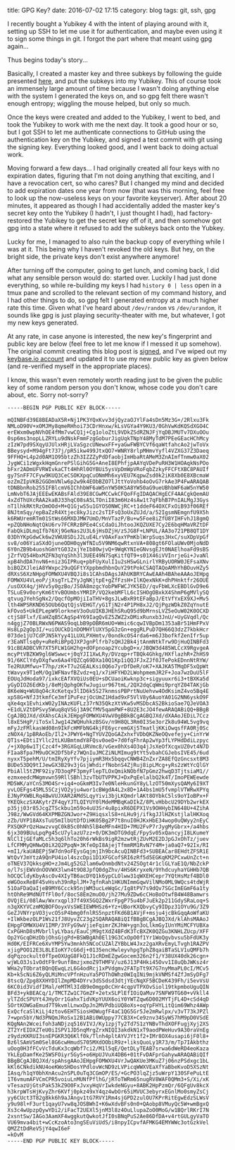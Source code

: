 title: GPG Key?
date: 2016-07-02 17:15
category: blog
tags: git, ssh, gpg

I recently bought a Yubikey 4 with the intent of playing around with it, setting
up SSH to let me use it for authentication, and maybe even using it to sign some
things in git. I forgot the part where that meant using gpg again...

Thus begins today's story...

<!-- more -->


Basically, I created a master key and three subkeys by following the guide
presented [here][drduh-guide], and put the subkeys into my Yubikey. This of
course took an immensely large amount of time because I wasn't doing anything
else with the system I generated the keys on, and so gpg felt there wasn't
enough entropy; wiggling the mouse helped, but only so much.

Once the keys were created and added to the Yubikey, I went to bed, and took the
Yubikey to work with me the next day. It took a good hour or so, but I got SSH
to let me authenticate connections to GitHub using the authentication key on the
Yubikey, and signed a test commit with git using the signing key. Everything
looked good, and I went back to doing actual work.

Moving forward a few days... I had originally created all four keys with no
expiration dates, figuring that I'm not doing anything that exciting, and I have
a revocation cert, so who cares? But I changed my mind and decided to add
expiration dates one year from now (that was this morning, feel free to look up
the now-useless keys on your favorite keyserver). After about 20 minutes, it
appeared as though I had accidentally added the master key's secret key onto the
Yubikey (I hadn't, I just thought I had), had factory-restored the Yubikey to
get the secret key off of it, and then somehow got gpg into a state where it
refused to add the subkeys back onto the Yubkey.

Lucky for me, I managed to also ruin the backup copy of everything while I was
at it. This being why I haven't revoked the old keys. But hey, on the bright
side, the private keys don't exist anywhere anymore!

After turning off the computer, going to get lunch, and coming back, I did what
any sensible person would do: started over. Luckily I had just done everything,
so while re-building my keys I had `history 0 | less` open in a tmux pane and
scrolled to the relevant section of my command history, and I had other things
to do, so gpg felt I generated entropy at a much higher rate this time. Given
what I've heard about `/dev/random` vs `/dev/urandom`, it sounds like gpg is
just playing security-theater with me, but whatever, I got my new keys
generated.

At any rate, in case anyone is interested, the new key's fingerprint and public
key are below (feel free to let me know if I messed it up somehow). The original
commit creating this blog post is [signed][signed-commit], and I've wiped out my
[keybase.io account][keybase-account] and updated it to use my new public key as
given below (and re-verified myself in the appropriate places).

I know, this wasn't even remotely worth reading just to be given the public key
of some random person you don't know, whose code you don't care about, etc.
Sorry not-sorry?


```
-----BEGIN PGP PUBLIC KEY BLOCK-----

mQINBFd39E8BEADaX5R+Nj1PK3YQxKvv3djQyzaOJYlFa4sDn5Mz3G+/2Rlxu3Fk
NMLoD90V+xOMJMy8qmeRHhoi73CDrHnxw/kLsVGYa4Y9KU3/0GhVwKdKQSdXGO4C
erEWxm0wpNVhOE4fMm7vwCQ1j+Cg1oloZtL9VDkZSdRZNJFjYqDBJMUTv7DXuOOu
0sp6ms3nopLLZRYLu9dNskFmmFzgGoburJigUqkTNpY48MyTdM7PEeGEacHChMcy
zIzW7pd9SXqyUJUlxHRjLVaSgzcUNewxFF+yaGwFWBYCVf6qaWtfahcAo2jwToVx
BBeysyd+M94gFt737j/pR5ikw499JtxQO7+WNRY8rlpMHmvYyfl4VZXG37Z3Daeq
9FFHQ+L4p2d0AM1O95btzZh3IZZZyPdDfaobjImHbaRtAMeM3ZnAImfTnmw0aX02
JygWCi1zWgxkHqmGnrePSlGihG5G+AneI8EPhfjpAAYqVDePuRH3W1HOAqkNsPOo
bFxr2ADmUFVRWIvkaCTt4HhRl0OYBUi5ysVpDmWpVRoFqbZzkyFFCFtXBC8PAUIf
gy7SnFF7CFyw9KUQ3CeCSOKXpqCuONmMh6xyVEU7KqpwZsd0k2iK8Xb0E8XBcmaW
ozZmZIpVKB2GGDmVNlw6p2w9k4EObBZO7lJttYoVohb4oOvG7rkAe3P4FwARAQAB
tDNBbnRob255IFBlcmV6IChhbWF6aW5nYW50KSA8YW50aG9ueUBhbWF6aW5nYW50
LmNvbT6JAjEEEwEKABsFAld39E8CGwMCCwkCFQoFFgIDAQACHgECF4AACgkQemAU
4xZdThUXcRAA2kaBJ33hqC08sA5LTOniI83m6Hz4sAw1t7qFbhB7PnIALMgJ3Gys
nT1lhkRKtRzOmOOd+M+Q1GjwS5u1GYOS0NWCjRC+t1ddeF64OXCFxOiB93f06REf
8NJtmSqy/epBaZzR4Xtjec8kyJizc2sTIFsQ3oUxZUJd/a/52IgsmNEmgnfU9X5h
k6RWUremRTm01StWs66MXDJMW7UmD/MnVTazP/Bu+w5Foe8iZfU8YIHFvhJ18gmQ
+pZQbNHoNqtQkU6rv7FCRRzBPEe4CsCdaOiJhtooJKQZUXE7Cy2E6bqHMaVRZtDF
FabQkiDLmqIfb76Xj9GeNas2U3L6jHsDZjH/zSJG8F+LNPUL/AA3o721PB8QT1DY
03DhYKpGdwCk6w2VWU8SDiJ2LuE4LrV0AxFaxYPmKblWrpSuqs3HxC/suXDpVpGf
sv8/o06YiaSXdOjuneODH0qyWfNIu5V9NM6qwRtxnVA+808gt6FOlaUWv0MjoNdD
6Y0nZB9b4uoshGmYtG032xjYeIb80wjvQ+9WqKYNIeGNvsgEJt0NAElhoaFd9sBS
jZrfVQ54HbxMZFN3qYqShh3l3UEE49N7SqKitfQT9+s01X46iVVInrjeGi+JvaNl
xpB4hdDA7nvN6+niz3GIPRuq+pbFUyXulI1u2sHSwGLnirlYRByUORW0JEFsaXNv
biBQZXJleiA8YWxpc29uQGFtYXppbmdhbnQuY29tPokCSAQTAQoAMhYhBOuvHZy5
dRXsS6XzNHpgFOMWXU4VBQJi8s1CAhsDAgsJAhUKBRYCAwEAAh4BAheAAAoJEHpg
FOMWXU4VLeoP/jXsgTrLZYyJgNKjtpE+gZfFzsH+IlKQexNkK+dhPHnktfr26OUE
/usOXX4q/jHVv5y0gzBo/JS0A8mzgcYobPWFWCJYK5ED//qvFbWLXcEBDlGvD9e6
TSLuE9v0oryKm6tYvBOUmbsYMRIP/VQ2kebMFlL6cISHOgOBxkX4ShmP6gMVlySQ
qtvugJYehSgNx2/QqcfOpMOjiIaTHV+8gsJLwBxR9tEFaBpJ/EtVfYxEX9XJ+Mv5
lth4WPSRKND65OUb6QqtQjsVEHGT/yG1TjN2r4P1PH8xJ2/QjPgzWDkZ0ZqYnutE
kFOvo5+UkEPLepW9lorkneV3oOuUIKBJHEhSRuQ95d9bMrnsLVZ5eOuW02K0OCXD
ctjS8Flxf/EaHZqB5CAgSp4Y69IagQvEZ5ZWZ2xDMixRunxb3JnU/+UyGVqdl/Qc
n4ggjZ70BLRWxN6PWAS9oqLbB9pOBR6mUO+Wmic6cqwIVBpDm1353aBr51HmFPxV
Hs8Lp2gOp3I/+uiOUCkD1nDOMHYlUXY5pG3zGn+eggRLPuD7QH66Q3dzZ7kbkHcr
073de1jU7CdPJN5kYyy41LUXLPXHmtv/0ondkcOS4rda6+m6J3bofkfZenIfr5up
r3EaNTlsq0y+uReRiBPpQJXPJgnPlfrb7sQHJ2Bk4jtAnmNtkTrw9DjHuQINBFd3
91cBEADBCVR7XT5FLW1GH2hg+dOFpnoap2YcubgD+x/JBQW3d485WLCcX9RgvgeA
mcyPtVBZKW9gl6WSwwc+j0qYJI1XwLRy/DVzqp+rTBQk4Ghkg/HXflazhR+ZhHS9
91/6KClYdyDXgfwx6Aa4YQZCq69DXa10Q1Kp1iQQJFJxZJf0JTePokEDnnNtRYW/
Te2RUUMfwu+T7hp/zK+T7u2GEALKsi0Q6o7yrDfDeR/oK7+XAJKA5TMqDF5xQpWt
tWavyx9T1eM/Og1WFNavfBZvdz+q1/x7iHFYHD2LWohpmemJR2F+Joa7wzDuU5lF
EOUqJdHoda97/ixkcEAfXVQiUs0EU+sDCUaoiKwknp3c+sigyuuxr6i3+tBXKa5d
yGyDIOZ6EdKbj/8eMjQphgOKfwJugiur967tmL/2QX2dqCqWmi9prqYZ04TAKjGb
8K6eWq+WU8qO4cXcKetqv3lID6k5S27knmssPBPrtNuUehvw4OdKsimZ4vo5Bq4E
xp58G+NfJ3tkmfCe3mf1PuFezjOcUmZ1Hdad9xF5VlV8y6AuoYA01G2NN6yskO9F
qXe4qx1EvhixW02yINAzKUFLz37rN35QkzXtVKw5vMSDbcAS2BkioSae7QJeVOA3
+E1dLVZtDPSvy5Wuq8qVSGj3A9CfMV5qamPWF+8U2E3cJO4fewARAQABiQQ+BBgB
CgAJBQJXd/dXAhsCAikJEHpgFOMWXU4VwV0gBBkBCgAGBQJXd/dXAAoJEDiL7Ccz
l8xE5HgP/iToSxlJwg142WQHuhkzBSGv/n9H8QL3Rm0I3Se3orZk8u94WL5vg9vq
mFyJzFMlkasWd08n9IkFcHMFbNG4kjFE6ycremGXj5TmatljKKiOwqsfFA0Rj0Sc
zNOX4/1pBRAoEb/Il2+JPWY6+NgTYUVZQoGAZxhxfVDbQKZNeOQvefejy+CinYrW
QT1s+EDtiIYllc2tLKUBmtmdY8FQsv0oeD+7d0fqFhrAp2wYp3fLYPHdDdiLzpyc
/+jX0p6w1TjCzc4f+3RGXGqLURVmc8/vGex0hXs4O3q4jJsXeOfXcqxUZ0vt4N7D
FIaa8fpa7M9uOCH2Df5bFz7WQnIuJMCZiNLMImug9tYt5vbahCGJebsIVE45/6ud
nyxxT5pehM/U/tmIRyXyYfv7pjiymR3Hx5bqqvCNWB4ZnZxrZA8EfQzGncsxt8M3
BUDe53DQ9tIJewGX3B29v3jGsjWhdirfNobnS4ZjRuj8ipLMcg+yRs2zWtYcQlGY
PbiAll5tZMF92iy7D3oqPF3pmyFlepTLOxQmikNObfN7pGmz2hwqD3TjtsiaM1//
ezmxeedcMWgmvwn59RllSBhl3zvTbUTVPPKJ+DxPqEelalbQ2k4T/ImoPEWEewde
MD5WK/aYCnS3MO4Sr+iq4+oGkmM3Iv7e0NleHkunGY8yLlzOT50mXysQAMy6I9XT
yvLOEFgs45ML5SCzjVO2yju4wor1cBWgdA4L2x8D+1A4bs1mU5fvmplVTWRwXPYq
EJNyPXWBLRq4BwVUJXAR2AMdSLqyYivi3bjLKQmdrlAKt8OYbkC5ls9oYIoBPx+F
YKEQkczSXAKytrZF4qyYJTLQIYUY0lMdeMMBqKaDIkZ/8PLvHbbcU29DYb2wrkEX
p35jj03r85JcgZTSckbu1m59o4uU3Sr4u8pixR6DEPX1Vs9OHHybIN648U+4ZihA
J98z/WwGVd64KXPMBZGNJwor+Z9HiqsxlS8+nLHu9j/ifkgJJlHZKstjlalHKXoq
zZb/UYP18AXsTuU5mIlbUtDfDiHK05Bg2P7t8nuI0HJKxHbE34wop0uQWyy2nEyC
PXSQKPrQzHawzvvgC0kB5c0hNh5lB4eMFn4HID+7MU2FvP7rJygMyGbrx+/a4hbs
6jx309BUuLpqPg45cU7ylazU7zz+0/DK3mDTG9dqE/FpySv05xQancyjI8LKumeY
NlClIjGEfaMLc5h3q6lhTo20h6rWkBs9igR2mzwtRjZUvM2E2DJpGJxOhTz/juev
LfCFMMyQHNwQ0iX2Q2PpqN+3KfeOpI8AjejTfmmRM1RvN7Y4M+ja0aQ7+92Ix/RI
+mI1/kaUABEPj5W7dn9oFEysGqjmjIh9bcAcuQINBFd3+SUBEACar8EHdtZFSR1E
WtQvYJmYtzA9QnPU4iol4szcDpi1D1XFGCofSRI6zRf5d5EGKqKM2PCxwUnZct+n
oTNEV37QkksgHO+zJm4Lg52G2lam6wOnmbdNtv24ZSOgt4r1clGLYaE1Q/NbZckP
o/l7sjEWVdnOOVWX3lwn4t9O8JpfQ0dgZhv/4HS6KryxeN/9YhdcuyhaYGHHb7QB
hOCQCldyKbyAscOv4XIyTB6acDYQ1k6ypCLOlww31qWXEHCepr7YQtHsMzf4BDl0
eWGOoxReBF45vHsvh39nRplJM+7gfnRah1HKUNImmGqwVilNMo0ML9WQcs4tdWjR
51OaFDaQaIjeB9MY6Ccck95njWM3ucLeWqGc/Ig8tPV7s9dQv7SGcImEGmF6a1ty
htOhRe9MdNUTfFl0of/8ocS8Em2muO0/jh27Mu9ZDw6cCHoBoOtwfB4W48Bamwrs
OVQjEi/08lAw/Wxrxqpl37f49X5GQ2ZWxrFpgP75u4bFJuEk2p211GdySRaLoq+S
n3qXKYVCzmMQBOFOoyxVsSWEIEWMHSz6+Yz+UBorKXQbvyCy9IDpz31OYu9G/3Z9
GeZJVNYrpVO3jvcO5sP4bmg0fnlRS5npztFKd6B1AVjF+msju4jcBkGqqAoWfaKU
+IlWkbezOLP1Ws21fJ8UyvZC23g2SQARAQABiQIfBBgBCgAJBQJXd/klAhsMAAoJ
EHpgFOMWXU4V1IMP/3YFyG9wVjieFqimrZKJhW+ygn3oLlkmGyIUnYMiMCFYUBXa
CxPGHnD8sMVbrllyLYbas/EauCjM9gtXdZ4BFdK3TcBXZK0QZGu3KNHLZUcp/XFF
Op2YGcqDHzDbjOhsGjgPd+BSWBgAh0El19G3CxOpO0f1Yr1WoQgvbvsu5bFdUK3y
Hd0K/EIFRCe6XvYMP5Yw3mnkh5NCoCUZAlZYBbLW4Jxz2gaXRvEmyLTvgh1RAZPV
xjigPOO12E3L8LEIoKY7cG6dj+0135encHwleyvhpgTphZ8qaiBTaSLV1uQMFb7h
dqPqzockult0fTpeOXUgG8FkQ1J1cRDmEZgwGocem326n2f1/Y38UX40dk26cgn+
wjWLO3Js1vOdtF9r9unf8mzjxmoZ9THMFV/uz6J13P4Hki45Ovv1I8uQbJWKsz4r
WHa2yTObratBQnQEwqLzL6G4odRcj1xPVdgmv2FATpTt9X7G7nyMmaPL0cI/MCv5
Kb+k5cNi6Z6yQLMiMncVPfnHzuYa5POThOWhz0WIqINi9mjkVNMSf4ZfJmSyDFg7
8tscQ/Zpg8XXHYDIlZmpMD4DYrv3dSSdsd3dtjYEcNqXF5BCDeK439Fh/i5evVsU
6KC0id3VidfIMal/eMTMl3IdB9eOmgp0cCHr4cqpVTPXOvSiol19tkpmboUguQIN
BFd3+ykBEACq/1/TMCTZw1C7GmZF+2etxSLPlEfIOiQaMuv7SNFW9TG60+vVkll4
ylTZdcSPUYt4JHyOrr1GahxTidVKpYUUX6oiY0YWTZqw6D002MYTjFL4D+cSd4qD
SOrtKOWGaEmud7T9kvmlLnwxDpJn2MVPdbiUQ8oXs+oqYpFHYLitQim69Whz4AWp
ExQcfcaSlKiLj4ztov6EHTSiosHOWugfF4aC1QG5Gr5Je2mRwlpx/v3vT73kJPZl
7+wpn5bY/Nd3PNQmJRoSx12B1ABi0WUppy77CB3X+Ce9znv34SyWS7hM9pD0VSdE
KQgNAn2Wceifoh3aNDjzq516VIVJ/Ky1zpjTy2Td7S1zYNBvThdXOFFugjXyj2XS
ZT2YrEIDXZTeU0iISPV1JD5nqMrgZrxNIQI3akdkN1xT9aodPWeHuv9A30raVnEg
z9ydzKKRUI3snEPGKR3Q6Klf0k/Tlnh4pltAYVJYt1f2+IMr8OX4usapi6jF0l8+
Bz6lSAmVSm0Sel8G6cwHmudS705MXdOObiR9z+liksQuoLy1R73/m/Tp7IAkbthz
uOog0H3fFCvVcTduKx3cqWbf7ci2/M1l5qE/QetDLyTEAB7srwa6dWeRD4eoKaza
YkLEpDamfKe25WSFOiyr5GyS+o6HpUJVuX4DB6+01tFvDAFprGahywARAQABiQIf
BBgBCgAJBQJXd/spAhsgAAoJEHpgFOMWXU4VrJwQAKUe3MKuZ7j06nzPSdxgc1bL
kKl6CNkdikNU4oeKWoSHDosYPdlovWcND9zLVPicqWWXVEaXfYaBbeKvoD5XSzNt
IAsq/h1qY0bhXnAcu2nSPL0uTq3CGmOP/ES/+GcPO3lqZjz5uWrpY130SFePuLtE
1T6vmumAFVCmCPR5voiuLnMUNfPflhG/jRToTWRm65nugRV8WAF0QMm3+S/Xi/xK
vTesazUjGtsPak53kZ9O0FxJvxyHqVrIwkdeNGyu+8ABK2HpPzmQr/6QFgUv8kcX
h3krpWTsHjKvyZhr6KVfj0pkz49xY4qz4wbOr65iMVUC3ebyrxEGnlMo0smyZsCj
yy6CUct3T82g8kk6h9aJAngv1tG7RVY1Rm4sjGPD2zulOU7KPrRitEgwEdzSLWsV
y9u98l+F3urt1qayU7vw8qJOSBWhI+K6wXdvBFs0n0+QAobp8VMuyQc5W+wmBgxQ
Xs3c4wUpzpQywYDi2/iFacT2UEXl5jnM3l8z4OuLlupaZoO0MoG/w1BQrlRKrI7N
2xsntSw/IAGo3AamXF4wggkutQwkotJfI0sBNqPuS2Ae86DfDA+v4rtGULgyVaTO
VU69mva4bit+wCcKzoAto3ngSEuViUdS/i8npyICpvfAFMKG4EMYWWc3otGzkVel
QMZZtDdReV5jY4qwI6eF
=kOvM
-----END PGP PUBLIC KEY BLOCK-----
```

[drduh-guide]: https://github.com/drduh/Yubikey-Guide
[signed-commit]: https://github.com/amazingant/amazingant.com/commit/72c6105762557c55d01d9ace28c6cc0f15c75d4f
[keybase-account]: https://keybase.io/amazingant
